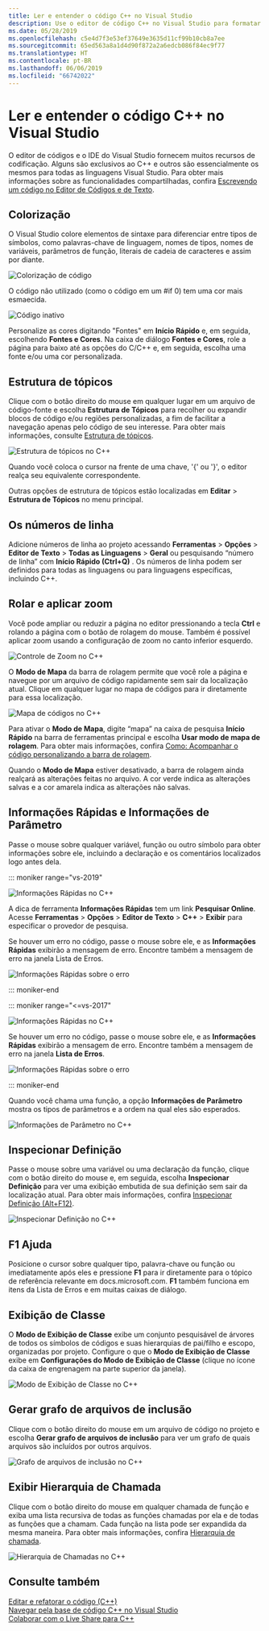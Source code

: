 ```yaml
---
title: Ler e entender o código C++ no Visual Studio
description: Use o editor de código C++ no Visual Studio para formatar e entender o código.
ms.date: 05/28/2019
ms.openlocfilehash: c5e4d7f3e53ef37649e3635d11cf99b10cb8a7ee
ms.sourcegitcommit: 65ed563a8a1d4d90f872a2a6edcb086f84ec9f77
ms.translationtype: HT
ms.contentlocale: pt-BR
ms.lasthandoff: 06/06/2019
ms.locfileid: "66742022"
---
```

# <a name="read-and-understand-c-code-in-visual-studio"></a>Ler e entender o código C++ no Visual Studio

O editor de códigos e o IDE do Visual Studio fornecem muitos recursos de codificação. Alguns são exclusivos ao C++ e outros são essencialmente os mesmos para todas as linguagens Visual Studio. Para obter mais informações sobre as funcionalidades compartilhadas, confira [Escrevendo um código no Editor de Códigos e de Texto](/visualstudio/ide/writing-code-in-the-code-and-text-editor).  

## <a name="colorization"></a>Colorização

O Visual Studio colore elementos de sintaxe para diferenciar entre tipos de símbolos, como palavras-chave de linguagem, nomes de tipos, nomes de variáveis, parâmetros de função, literais de cadeia de caracteres e assim por diante.

![Colorização de código](../ide/media/code-outline-colorization.png "Colorização do C++")

 O código não utilizado (como o código em um #if 0) tem uma cor mais esmaecida.

 ![Código inativo](../ide/media/inactive-code-cpp.png "Código inativo do C++")

Personalize as cores digitando "Fontes" em **Início Rápido** e, em seguida, escolhendo **Fontes e Cores**. Na caixa de diálogo **Fontes e Cores**, role a página para baixo até as opções do C/C++ e, em seguida, escolha uma fonte e/ou uma cor personalizada.

## <a name="outlining"></a>Estrutura de tópicos

Clique com o botão direito do mouse em qualquer lugar em um arquivo de código-fonte e escolha **Estrutura de Tópicos** para recolher ou expandir blocos de código e/ou regiões personalizadas, a fim de facilitar a navegação apenas pelo código de seu interesse. Para obter mais informações, consulte [Estrutura de tópicos](/visualstudio/ide/outlining).

![Estrutura de tópicos no C&#43;&#43;](../ide/media/vs2015_cpp_outlining.png "Estrutura de tópicos")

Quando você coloca o cursor na frente de uma chave, '{' ou '}', o editor realça seu equivalente correspondente.

Outras opções de estrutura de tópicos estão localizadas em **Editar** > **Estrutura de Tópicos** no menu principal.

## <a name="line-numbers"></a>Os números de linha

Adicione números de linha ao projeto acessando **Ferramentas** > **Opções** > **Editor de Texto** > **Todas as Linguagens** > **Geral** ou pesquisando “número de linha” com **Início Rápido (Ctrl+Q)** . Os números de linha podem ser definidos para todas as linguagens ou para linguagens específicas, incluindo C++.

## <a name="scroll-and-zoom"></a>Rolar e aplicar zoom

Você pode ampliar ou reduzir a página no editor pressionando a tecla **Ctrl** e rolando a página com o botão de rolagem do mouse. Também é possível aplicar zoom usando a configuração de zoom no canto inferior esquerdo.

![Controle de Zoom no C&#43;&#43;](../ide/media/zoom-control.png "Controle de Zoom")

O **Modo de Mapa** da barra de rolagem permite que você role a página e navegue por um arquivo de código rapidamente sem sair da localização atual. Clique em qualquer lugar no mapa de códigos para ir diretamente para essa localização.

![Mapa de códigos no C&#43;&#43;](../ide/media/vs2015-cpp-code-map.png "Mapa de códigos")

Para ativar o **Modo de Mapa**, digite “mapa” na caixa de pesquisa **Início Rápido** na barra de ferramentas principal e escolha **Usar modo de mapa de rolagem**. Para obter mais informações, confira [Como: Acompanhar o código personalizando a barra de rolagem](/visualstudio/ide/how-to-track-your-code-by-customizing-the-scrollbar).

Quando o **Modo de Mapa** estiver desativado, a barra de rolagem ainda realçará as alterações feitas no arquivo. A cor verde indica as alterações salvas e a cor amarela indica as alterações não salvas.

## <a name="quick-info-and-parameter-info"></a>Informações Rápidas e Informações de Parâmetro

Passe o mouse sobre qualquer variável, função ou outro símbolo para obter informações sobre ele, incluindo a declaração e os comentários localizados logo antes dela.

::: moniker range="vs-2019"

![Informações Rápidas no C&#43;&#43;](../ide/media/quick-info-vs2019.png "Informações Rápidas")

A dica de ferramenta **Informações Rápidas** tem um link **Pesquisar Online**. Acesse **Ferramentas** > **Opções** > **Editor de Texto** > **C++**  > **Exibir** para especificar o provedor de pesquisa. 

Se houver um erro no código, passe o mouse sobre ele, e as **Informações Rápidas** exibirão a mensagem de erro. Encontre também a mensagem de erro na janela Lista de Erros.

![Informações Rápidas sobre o erro](../ide/media/quickinfo-on-error.png "Informações Rápidas sobre o erro")

::: moniker-end

::: moniker range="<=vs-2017"

![Informações Rápidas no C&#43;&#43;](../ide/media/quick-info.png "Informações Rápidas")

Se houver um erro no código, passe o mouse sobre ele, e as **Informações Rápidas** exibirão a mensagem de erro. Encontre também a mensagem de erro na janela **Lista de Erros**.

![Informações Rápidas sobre o erro](../ide/media/quickinfo-on-error.png "Informações Rápidas sobre o erro")

::: moniker-end

Quando você chama uma função, a opção **Informações de Parâmetro** mostra os tipos de parâmetros e a ordem na qual eles são esperados.

![Informações de Parâmetro no C&#43;&#43;](../ide/media/parameter-info.png "Informações de Parâmetro")

## <a name="peek-definition"></a>Inspecionar Definição

Passe o mouse sobre uma variável ou uma declaração da função, clique com o botão direito do mouse e, em seguida, escolha **Inspecionar Definição** para ver uma exibição embutida de sua definição sem sair da localização atual. Para obter mais informações, confira [Inspecionar Definição (Alt+F12)](/visualstudio/ide/how-to-view-and-edit-code-by-using-peek-definition-alt-plus-f12).

![Inspecionar Definição no C&#43;&#43;](../ide/media/vs2015_cpp_peek_definition.png "vs2015_cpp_peek_definition")

##  <a name="f1-help"></a>F1 Ajuda

Posicione o cursor sobre qualquer tipo, palavra-chave ou função ou imediatamente após eles e pressione **F1** para ir diretamente para o tópico de referência relevante em docs.microsoft.com. **F1** também funciona em itens da Lista de Erros e em muitas caixas de diálogo.

## <a name="class-view"></a>Exibição de Classe

O **Modo de Exibição de Classe** exibe um conjunto pesquisável de árvores de todos os símbolos de códigos e suas hierarquias de pai/filho e escopo, organizadas por projeto. Configure o que o **Modo de Exibição de Classe** exibe em **Configurações do Modo de Exibição de Classe** (clique no ícone da caixa de engrenagem na parte superior da janela).

![Modo de Exibição de Classe no C&#43;&#43;](../ide/media/class-view.png "Modo de Exibição de Classe")

## <a name="generate-graph-of-include-files"></a>Gerar grafo de arquivos de inclusão

Clique com o botão direito do mouse em um arquivo de código no projeto e escolha **Gerar grafo de arquivos de inclusão** para ver um grafo de quais arquivos são incluídos por outros arquivos.

![Grafo de arquivos de inclusão no C&#43;&#43;](../ide/media/vs2015_cpp_include_graph.png "vs2015_cpp_include_graph")

## <a name="view-call-hierarchy"></a>Exibir Hierarquia de Chamada

Clique com o botão direito do mouse em qualquer chamada de função e exiba uma lista recursiva de todas as funções chamadas por ela e de todas as funções que a chamam. Cada função na lista pode ser expandida da mesma maneira. Para obter mais informações, confira [Hierarquia de chamada](/visualstudio/ide/reference/call-hierarchy).

![Hierarquia de Chamadas no C&#43;&#43;](../ide/media/vs2015_cpp_call_hierarchy.png "vs2015_cpp_call_hierarchy")

## <a name="see-also"></a>Consulte também

[Editar e refatorar o código (C++)](writing-and-refactoring-code-cpp.md)</br>
[Navegar pela base de código C++ no Visual Studio](navigate-code-cpp.md)</br>
[Colaborar com o Live Share para C++](live-share-cpp.md)
